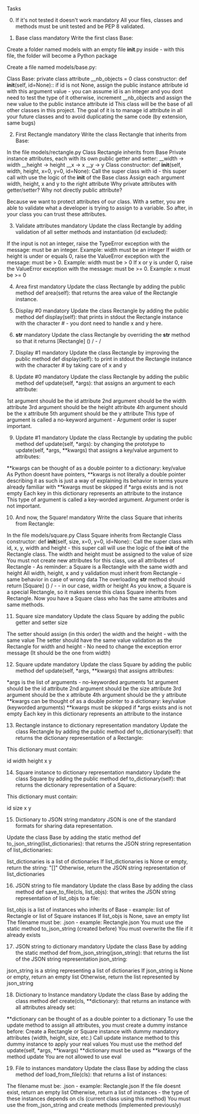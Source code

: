 Tasks

0. If it's not tested it doesn't work mandatory
All your files, classes and methods must be unit tested and be PEP 8 validated.

1. Base class mandatory
Write the first class Base:

Create a folder named models with an empty file __init__.py inside - with this file, the folder will become a Python package

Create a file named models/base.py:

Class Base:
private class attribute __nb_objects = 0
class constructor: def __init__(self, id=None)::
if id is not None, assign the public instance attribute id with this argument value - you can assume id is an integer and you dont need to test the type of it
	otherwise, increment __nb_objects and assign the new value to the public instance attribute id
	This class will be the base of all other classes in this project. The goal of it is to manage id attribute in all your future classes and to avoid duplicating the same code (by extension, same bugs)


2. First Rectangle mandatory
Write the class Rectangle that inherits from Base:

In the file models/rectangle.py
Class Rectangle inherits from Base
Private instance attributes, each with its own public getter and setter:
__width -> width
__height -> height
__x -> x
__y -> y
Class constructor: def __init__(self, width, height, x=0, y=0, id=None):
Call the super class with id - this super call with use the logic of the __init__ of the Base class
Assign each argument width, height, x and y to the right attribute
Why private attributes with getter/setter? Why not directly public attribute?

Because we want to protect attributes of our class. With a setter, you are able to validate what a developer is trying to assign to a variable. So after, in your class you can trust these attributes.


3. Validate attributes mandatory
Update the class Rectangle by adding validation of all setter methods and instantiation (id excluded):

If the input is not an integer, raise the TypeError exception with the message: <name of the attribute> must be an integer. Example: width must be an integer
If width or height is under or equals 0, raise the ValueError exception with the message: <name of the attribute> must be > 0. Example: width must be > 0
If x or y is under 0, raise the ValueError exception with the message: <name of the attribute> must be >= 0. Example: x must be >= 0

4. Area first mandatory
Update the class Rectangle by adding the public method def area(self): that returns the area value of the Rectangle instance.

5. Display #0 mandatory
Update the class Rectangle by adding the public method def display(self): that prints in stdout the Rectangle instance with the character # - you dont need to handle x and y here.

6. __str__ mandatory
Update the class Rectangle by overriding the __str__ method so that it returns [Rectangle] (<id>) <x>/<y> - <width>/<height>

7. Display #1 mandatory
Update the class Rectangle by improving the public method def display(self): to print in stdout the Rectangle instance with the character # by taking care of x and y

8. Update #0 mandatory
Update the class Rectangle by adding the public method def update(self, *args): that assigns an argument to each attribute:

1st argument should be the id attribute
2nd argument should be the width attribute
3rd argument should be the height attribute
4th argument should be the x attribute
5th argument should be the y attribute
This type of argument is called a no-keyword argument - Argument order is super important.

9. Update #1 mandatory
Update the class Rectangle by updating the public method def update(self, *args): by changing the prototype to update(self, *args, **kwargs) that assigns a key/value argument to attributes:

**kwargs can be thought of as a double pointer to a dictionary: key/value
As Python doesnt have pointers, **kwargs is not literally a double pointer  describing it as such is just a way of explaining its behavior in terms youre already familiar with
**kwargs must be skipped if *args exists and is not empty
Each key in this dictionary represents an attribute to the instance
This type of argument is called a key-worded argument. Argument order is not important.


10. And now, the Square! mandatory
Write the class Square that inherits from Rectangle:

In the file models/square.py
Class Square inherits from Rectangle
Class constructor: def __init__(self, size, x=0, y=0, id=None)::
Call the super class with id, x, y, width and height - this super call will use the logic of the __init__ of the Rectangle class. The width and height must be assigned to the value of size
You must not create new attributes for this class, use all attributes of Rectangle - As reminder: a Square is a Rectangle with the same width and height
All width, height, x and y validation must inherit from Rectangle - same behavior in case of wrong data
The overloading __str__ method should return [Square] (<id>) <x>/<y> - <size> - in our case, width or height
As you know, a Square is a special Rectangle, so it makes sense this class Square inherits from Rectangle. Now you have a Square class who has the same attributes and same methods.


11. Square size mandatory
Update the class Square by adding the public getter and setter size

The setter should assign (in this order) the width and the height - with the same value
The setter should have the same value validation as the Rectangle for width and height - No need to change the exception error message (It should be the one from width)


12. Square update mandatory
Update the class Square by adding the public method def update(self, *args, **kwargs) that assigns attributes:

*args is the list of arguments - no-keyworded arguments
1st argument should be the id attribute
2nd argument should be the size attribute
3rd argument should be the x attribute
4th argument should be the y attribute
**kwargs can be thought of as a double pointer to a dictionary: key/value (keyworded arguments)
**kwargs must be skipped if *args exists and is not empty
Each key in this dictionary represents an attribute to the instance


13. Rectangle instance to dictionary representation mandatory
Update the class Rectangle by adding the public method def to_dictionary(self): that returns the dictionary representation of a Rectangle:

This dictionary must contain:

id
width
height
x
y


14. Square instance to dictionary representation mandatory
Update the class Square by adding the public method def to_dictionary(self): that returns the dictionary representation of a Square:

This dictionary must contain:

id
size
x
y


15. Dictionary to JSON string mandatory
JSON is one of the standard formats for sharing data representation.

Update the class Base by adding the static method def to_json_string(list_dictionaries): that returns the JSON string representation of list_dictionaries:

list_dictionaries is a list of dictionaries
If list_dictionaries is None or empty, return the string: "[]"
Otherwise, return the JSON string representation of list_dictionaries


16. JSON string to file mandatory
Update the class Base by adding the class method def save_to_file(cls, list_objs): that writes the JSON string representation of list_objs to a file:

list_objs is a list of instances who inherits of Base - example: list of Rectangle or list of Square instances
If list_objs is None, save an empty list
The filename must be: <Class name>.json - example: Rectangle.json
You must use the static method to_json_string (created before)
You must overwrite the file if it already exists

17. JSON string to dictionary mandatory
Update the class Base by adding the static method def from_json_string(json_string): that returns the list of the JSON string representation json_string:

json_string is a string representing a list of dictionaries
If json_string is None or empty, return an empty list
Otherwise, return the list represented by json_string

18. Dictionary to Instance mandatory
Update the class Base by adding the class method def create(cls, **dictionary): that returns an instance with all attributes already set:

**dictionary can be thought of as a double pointer to a dictionary
To use the update method to assign all attributes, you must create a dummy instance before:
Create a Rectangle or Square instance with dummy mandatory attributes (width, height, size, etc.)
Call update instance method to this dummy instance to apply your real values
You must use the method def update(self, *args, **kwargs)
**dictionary must be used as **kwargs of the method update
You are not allowed to use eval

19. File to instances mandatory
Update the class Base by adding the class method def load_from_file(cls): that returns a list of instances:

The filename must be: <Class name>.json - example: Rectangle.json
If the file doesnt exist, return an empty list
Otherwise, return a list of instances - the type of these instances depends on cls (current class using this method)
You must use the from_json_string and create methods (implemented previously)
